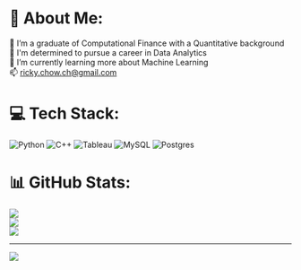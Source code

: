 # 💫 About Me:
👯 I’m a graduate of Computational Finance with a Quantitative background<br>🤝 I'm determined to pursue a career in Data Analytics<br>🌱 I’m currently learning more about Machine Learning<br>📫 ricky.chow.ch@gmail.com<br>


# 💻 Tech Stack:
![Python](https://img.shields.io/badge/python-3670A0?style=for-the-badge&logo=python&logoColor=ffdd54) ![C++](https://img.shields.io/badge/c++-%2300599C.svg?style=for-the-badge&logo=c%2B%2B&logoColor=white) ![Tableau](https://img.shields.io/badge/Tableau-E97627?style=for-the-badge&logo=Tableau&logoColor=white) ![MySQL](https://img.shields.io/badge/mysql-%2300f.svg?style=for-the-badge&logo=mysql&logoColor=white) ![Postgres](https://img.shields.io/badge/postgres-%23316192.svg?style=for-the-badge&logo=postgresql&logoColor=white)
# 📊 GitHub Stats:
![](https://github-readme-stats.vercel.app/api?username=ChowChiHo&theme=default&hide_border=false&include_all_commits=false&count_private=false)<br/>
![](https://github-readme-streak-stats.herokuapp.com/?user=ChowChiHo&theme=default&hide_border=false)<br/>
![](https://github-readme-stats.vercel.app/api/top-langs/?username=ChowChiHo&theme=default&hide_border=false&include_all_commits=false&count_private=false&layout=compact)

---
[![](https://visitcount.itsvg.in/api?id=ChowChiHo&icon=0&color=0)](https://visitcount.itsvg.in)

<!-- Proudly created with GPRM ( https://gprm.itsvg.in ) -->
